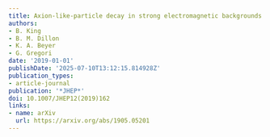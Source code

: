 ```yaml
---
title: Axion-like-particle decay in strong electromagnetic backgrounds
authors:
- B. King
- B. M. Dillon
- K. A. Beyer
- G. Gregori
date: '2019-01-01'
publishDate: '2025-07-10T13:12:15.814928Z'
publication_types:
- article-journal
publication: '*JHEP*'
doi: 10.1007/JHEP12(2019)162
links:
- name: arXiv
  url: https://arxiv.org/abs/1905.05201
---
```

